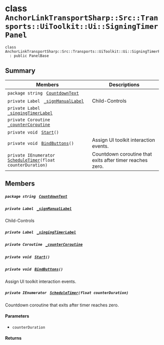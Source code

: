 # class `AnchorLinkTransportSharp::Src::Transports::UiToolkit::Ui::SigningTimerPanel` 

```
class AnchorLinkTransportSharp::Src::Transports::UiToolkit::Ui::SigningTimerPanel
  : public PanelBase
```

## Summary

 Members                                | Descriptions                                
----------------------------------------|---------------------------------------------
`package string ` [`CountdownText`](#class_anchor_link_transport_sharp_1_1_src_1_1_transports_1_1_ui_toolkit_1_1_ui_1_1_signing_timer_panel_1aea35f1a5398bcdf185ebdeda7aae882d) | 
`private Label ` [`_signManualLabel`](#class_anchor_link_transport_sharp_1_1_src_1_1_transports_1_1_ui_toolkit_1_1_ui_1_1_signing_timer_panel_1a849c373c577d3e85a70077ff57708f52) | Child-Controls
`private Label ` [`_singingTimerLabel`](#class_anchor_link_transport_sharp_1_1_src_1_1_transports_1_1_ui_toolkit_1_1_ui_1_1_signing_timer_panel_1a586cea763f4e54d4a8b588e79ad89ba6) | 
`private Coroutine ` [`_counterCoroutine`](#class_anchor_link_transport_sharp_1_1_src_1_1_transports_1_1_ui_toolkit_1_1_ui_1_1_signing_timer_panel_1a8d9ab4ca92bf90c3108e1bf97c61952e) | 
`private void ` [`Start`](#class_anchor_link_transport_sharp_1_1_src_1_1_transports_1_1_ui_toolkit_1_1_ui_1_1_signing_timer_panel_1a07aaf1227e4d645f15e0a964f54ef291)`()` | 
`private void ` [`BindButtons`](#class_anchor_link_transport_sharp_1_1_src_1_1_transports_1_1_ui_toolkit_1_1_ui_1_1_signing_timer_panel_1ac0a62408f7b64fe84a8a710e7119b60b)`()` | Assign UI toolkit interaction events.
`private IEnumerator ` [`ScheduleTimer`](#class_anchor_link_transport_sharp_1_1_src_1_1_transports_1_1_ui_toolkit_1_1_ui_1_1_signing_timer_panel_1a304b94c240d8dd1e11359c9d4babecb0)`(float counterDuration)` | Countdown coroutine that exits after timer reaches zero.

## Members

##### `package string ` [`CountdownText`](#class_anchor_link_transport_sharp_1_1_src_1_1_transports_1_1_ui_toolkit_1_1_ui_1_1_signing_timer_panel_1aea35f1a5398bcdf185ebdeda7aae882d) 

##### `private Label ` [`_signManualLabel`](#class_anchor_link_transport_sharp_1_1_src_1_1_transports_1_1_ui_toolkit_1_1_ui_1_1_signing_timer_panel_1a849c373c577d3e85a70077ff57708f52) 

Child-Controls

##### `private Label ` [`_singingTimerLabel`](#class_anchor_link_transport_sharp_1_1_src_1_1_transports_1_1_ui_toolkit_1_1_ui_1_1_signing_timer_panel_1a586cea763f4e54d4a8b588e79ad89ba6) 

##### `private Coroutine ` [`_counterCoroutine`](#class_anchor_link_transport_sharp_1_1_src_1_1_transports_1_1_ui_toolkit_1_1_ui_1_1_signing_timer_panel_1a8d9ab4ca92bf90c3108e1bf97c61952e) 

##### `private void ` [`Start`](#class_anchor_link_transport_sharp_1_1_src_1_1_transports_1_1_ui_toolkit_1_1_ui_1_1_signing_timer_panel_1a07aaf1227e4d645f15e0a964f54ef291)`()` 

##### `private void ` [`BindButtons`](#class_anchor_link_transport_sharp_1_1_src_1_1_transports_1_1_ui_toolkit_1_1_ui_1_1_signing_timer_panel_1ac0a62408f7b64fe84a8a710e7119b60b)`()` 

Assign UI toolkit interaction events.

##### `private IEnumerator ` [`ScheduleTimer`](#class_anchor_link_transport_sharp_1_1_src_1_1_transports_1_1_ui_toolkit_1_1_ui_1_1_signing_timer_panel_1a304b94c240d8dd1e11359c9d4babecb0)`(float counterDuration)` 

Countdown coroutine that exits after timer reaches zero.

#### Parameters
* `counterDuration` 

#### Returns

